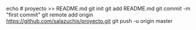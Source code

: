 echo # proyecto >> README.md
git init
git add README.md
git commit -m "first commit"
git remote add origin https://github.com/salazuchis/proyecto.git
git push -u origin master
